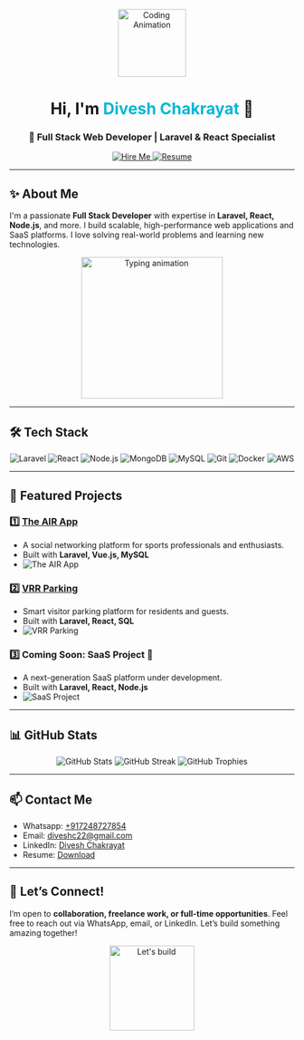 <p align="center">
  <img src="https://media.giphy.com/media/3oEjI6SIIHBdRxXI40/giphy.gif" alt="Coding Animation" width="120" />
</p>

<h1 align="center">Hi, I'm <span style="color:#06b6d4">Divesh Chakrayat</span> 👋</h1>
<h3 align="center">🚀 Full Stack Web Developer | Laravel & React Specialist</h3>

<p align="center">
  <a href="https://wa.me/917248727854?text=Hello%20Divesh!">
    <img src="https://img.shields.io/badge/Hire%20Me-WhatsApp-25D366?style=for-the-badge&logo=whatsapp&logoColor=white" alt="Hire Me" />
  </a>
  <a href="https://cv.divesh.me">
    <img src="https://img.shields.io/badge/Resume-Download-06b6d4?style=for-the-badge&logo=adobeacrobat&logoColor=white" alt="Resume" />
  </a>
</p>

---

## ✨ About Me

I'm a passionate **Full Stack Developer** with expertise in **Laravel, React, Node.js**, and more. I build scalable, high-performance web applications and SaaS platforms. I love solving real-world problems and learning new technologies.

<p align="center">
  <img src="https://media.giphy.com/media/L05HgB2h6qICDs5Sms/giphy.gif" width="250" alt="Typing animation" />
</p>

---

## 🛠️ Tech Stack

<p align="center">
  <img src="https://img.shields.io/badge/Laravel-FF2D20?style=for-the-badge&logo=laravel&logoColor=white" alt="Laravel" />
  <img src="https://img.shields.io/badge/React-61DAFB?style=for-the-badge&logo=react&logoColor=black" alt="React" />
  <img src="https://img.shields.io/badge/Node.js-339933?style=for-the-badge&logo=node.js&logoColor=white" alt="Node.js" />
  <img src="https://img.shields.io/badge/MongoDB-47A248?style=for-the-badge&logo=mongodb&logoColor=white" alt="MongoDB" />
  <img src="https://img.shields.io/badge/MySQL-4479A1?style=for-the-badge&logo=mysql&logoColor=white" alt="MySQL" />
  <img src="https://img.shields.io/badge/Git-F05032?style=for-the-badge&logo=git&logoColor=white" alt="Git" />
  <img src="https://img.shields.io/badge/Docker-2496ED?style=for-the-badge&logo=docker&logoColor=white" alt="Docker" />
  <img src="https://img.shields.io/badge/AWS-232F3E?style=for-the-badge&logo=amazon-aws&logoColor=white" alt="AWS" />
</p>

---

## 📌 Featured Projects

### 1️⃣ [The AIR App](https://theairapp.com)
- A social networking platform for sports professionals and enthusiasts.
- Built with **Laravel, Vue.js, MySQL**
- ![The AIR App](https://via.placeholder.com/600x200.png?text=The+AIR+App+Screenshot)

### 2️⃣ [VRR Parking](https://vrrparking.com/)
- Smart visitor parking platform for residents and guests.
- Built with **Laravel, React, SQL**
- ![VRR Parking](https://via.placeholder.com/600x200.png?text=VRR+Parking+Screenshot)

### 3️⃣ Coming Soon: SaaS Project 🚀
- A next-generation SaaS platform under development.
- Built with **Laravel, React, Node.js**
- ![SaaS Project](https://via.placeholder.com/600x200.png?text=SaaS+Project+Screenshot)

---

## 📊 GitHub Stats

<p align="center">
  <img src="https://github-readme-stats.vercel.app/api?username=diveshc22&show_icons=true&theme=radical" alt="GitHub Stats" />
  <img src="https://github-readme-streak-stats.herokuapp.com/?user=diveshc22&theme=radical" alt="GitHub Streak" />
  <img src="https://github-profile-trophy.vercel.app/?username=diveshc22&theme=radical&row=1&column=7" alt="GitHub Trophies" />
</p>

---

## 📫 Contact Me

- Whatsapp: [+917248727854](https://wa.me/917248727854?text=Hello%20Divesh!)
- Email: [diveshc22@gmail.com](mailto:diveshc22@gmail.com)
- LinkedIn: [Divesh Chakrayat](https://www.linkedin.com/in/divesh-chakrayat-2278b2138/)
- Resume: [Download](https://cv.divesh.me)

---

## 🌟 Let’s Connect!

I’m open to **collaboration, freelance work, or full-time opportunities**. Feel free to reach out via WhatsApp, email, or LinkedIn. Let’s build something amazing together!

<p align="center">
  <img src="https://media.giphy.com/media/3oEjI6SIIHBdRxXI40/giphy.gif" width="150" alt="Let's build" />
</p>
